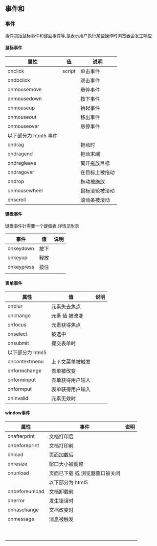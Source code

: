 ## 事件和

### 事件

事件包括鼠标事件和键盘事件等,是表示用户执行某些操作时浏览器会发生响应

#### 鼠标事件

| 属性                  | 值     | 说明           |
| --------------------- | ------ | -------------- |
| onclick               | script | 单击事件       |
| ondbclick             |        | 双击事件       |
| onmousemove           |        | 悬停事件       |
| onmousedown           |        | 按下事件       |
| onmouseup             |        | 抬起事件       |
| onmouseout            |        | 移出事件       |
| onmouseover           |        | 悬停事件       |
| 以下部分为 html5 事件 |        |                |
| ondrag                |        | 拖动时         |
| ondragend             |        | 拖动末端       |
| ondragleave           |        | 离开拖放目标   |
| ondragover            |        | 在目标上被拖动 |
| ondrop                |        | 拖动被施放     |
| onmousewheel          |        | 鼠标滚轮被滚动 |
| onscroll              |        | 滚动条被滚动   |

#### 键盘事件

键盘事件针需要一个键值表,详情见附录

| 事件       | 值   | 说明 |
| ---------- | ---- | ---- |
| onkeydown  | 按下 |      |
| onkeyup    | 释放 |      |
| onkeypress | 按住 |      |
|            |      |      |

#### 表单事件

| 属性             | 值               | 说明 |
| ---------------- | ---------------- | ---- |
| onblur           | 元素失去焦点     |      |
| onchange         | 元素 值 被改变   |      |
| onfocus          | 元素获得焦点     |      |
| onselect         | 被选中           |      |
| onsubmit         | 提交表单时       |      |
| 以下部分为 html5 |                  |      |
| oncontextmenu    | 上下文菜单被触发 |      |
| onformchange     | 表单被改变       |      |
| onforminput      | 表单获得用户输入 |      |
| onformput        | 表单获得用户输入 |      |
| oninvalid        | 元素无效时       |      |

#### window事件

| 属性           | 事件                           | 说明 |
| -------------- | ------------------------------ | ---- |
| onafterprint   | 文档打印后                     |      |
| onbeforeprint  | 文档打印前                     |      |
| onload         | 页面加载后                     |      |
| onresize       | 窗口大小被调整                 |      |
| onunload       | 页面已下载 或 浏览器窗口被关闭 |      |
|                | 以下部分为 html5               |      |
| onbeforeunload | 文档卸载前                     |      |
| onerror        | 发生错误时                     |      |
| onhaschange    | 文档改变时                     |      |
| onmessage      | 消息被触发                     |      |
|                |                                |      |
|                |                                |      |
|                |                                |      |
|                |                                |      |
|                |                                |      |
|                |                                |      |
|                |                                |      |
|                |                                |      |
|                |                                |      |

